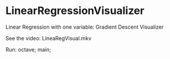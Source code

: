 # LinearRegressionVisualizer
Linear Regression with one variable:
Gradient Descent Visualizer

See the video: LineaRegVisual.mkv

Run:
octave;
main;
